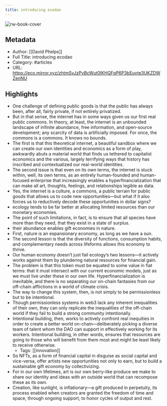 ```yaml
---
title: introducing ecodao
---
```

![rw-book-cover](https://readwise-assets.s3.amazonaws.com/static/images/article1.be68295a7e40.png)

## Metadata
- Author: [[David Phelps]]
- Full Title: introducing ecodao
- Category: #articles
- URL: https://eco.mirror.xyz/zhtmSvJzPvBcWut0IKHQFgP6P3bEuvte3UKZDWZenNU

## Highlights
- One challenge of defining public goods is that the public has always been, after all, fairly private, if not entirely privatized.
- But in that sense, the internet has in some ways given us our first real public commons. In theory, at least, the internet is an unbounded landscape of infinite abundance, free information, and open-source development; any scarcity of data is artificially imposed. For once, the commons is a commons. It knows no bounds.
- The first is that this theoretical internet, a beautiful sandbox where we can create our own identities and economics as a form of play, awkwardly abuts a material world that finds us tethered to capitalist economics and the various, largely terrifying ways that history has inscribed and contextualized our real-world identities.
- The second issue is that even on its own terms, the internet is stuck within, well, its own terms, as an entirely human-founded and human-focused enterprise that increasingly enables a hyperfinancialization that can make all art, thoughts, feelings, and relationships legible as data.
- Yes, the internet is a culture, a commons, a public terrain for public goods that allows us to code new opportunities—but what if it also forces us to reductively decode these opportunities in dollar signs?
- ecology tends to be far better at allocating limited resources than our monetary economies.
- The point of such limitations, in fact, is to ensure that all species have more than they need, that they exist in a state of surplus.
- their abundance enables gift economies in nature.
- First, nature is an expansionary economy, as long as we have a sun.
- The second lesson is that the diversity of functions, consumption habits, and complementary needs across lifeforms allows this economy to thrive.
- Our human economy doesn’t just fail ecology’s two lessons—it actively works against them by plundering natural resources for financial gain.
- The problem is that this token must be equated to some value in fiat terms: that it must intersect with our current economic models, just as we must live under these in our own life. Hyperfinancialization is inevitable, and there is no separating our on-chain fantasies from our off-chain afflictions in a world of climate crisis.
- The way to change this system, then, is not simply to be permissionless but to be intentional.
- Though permissionless systems in web3 lack any inherent inequalities of their own, they can only replicate the inequalities of the off-chain world if they fail to build a strong community intentionally.
- Intentional building, then, works to actively confront real inequities in order to create a better world on-chain—deliberately picking a diverse team of talent whom the DAO can support in effectively working for its workers. Intentional building, in other words, ensures that resources are going to those who will benefit from them most and might be least likely to receive otherwise.
    - Tags: [[innovation]] 
- So NFTs, as a form of financial capital in disguise as social capital and vice-versa, offer artists new opportunities not only to earn, but to build a sustainable gift economy by collectivizing.
- For in our own lifetimes, art is our own berry-like produce we make to share our identity and ideas with an outside world that can recompose these as its own.
- Creation, like sunlight, is inflationary—a gift produced in perpetuity, its process enabled when creators are granted the freedom of time and space, through ongoing support, to honor cycles of output and rest.
